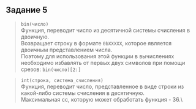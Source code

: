 ## Задание 5

> <code>bin(число)</code>\
> Функция, переводит число из десятичной системы счисления в двоичную.\
> Возвращает строку в формате <code>0bXXXXX</code>, которое является двоичным представлением числа.\
> Поэтому для использования этой функции в вычислениях необходимо
> избавлять от первых двух символов при помощи срезов: <code>bin(число)[2:]</code>

> <code>int(строка, система_счисления)</code>\
> Функция, переводит число, представленное в виде строки из какой-либо системы счисления в десятичную.\
> Максимальная сс, которую может обработать функция - 36.\

